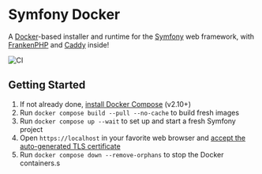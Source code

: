 # Symfony Docker

A [Docker](https://www.docker.com/)-based installer and runtime for the [Symfony](https://symfony.com) web framework,
with [FrankenPHP](https://frankenphp.dev) and [Caddy](https://caddyserver.com/) inside!

![CI](https://github.com/dunglas/symfony-docker/workflows/CI/badge.svg)

## Getting Started

1. If not already done, [install Docker Compose](https://docs.docker.com/compose/install/) (v2.10+)
2. Run `docker compose build --pull --no-cache` to build fresh images
3. Run `docker compose up --wait` to set up and start a fresh Symfony project
4. Open `https://localhost` in your favorite web browser and [accept the auto-generated TLS certificate](https://stackoverflow.com/a/15076602/1352334)
5. Run `docker compose down --remove-orphans` to stop the Docker containers.s